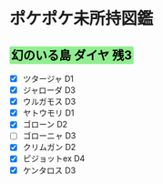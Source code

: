# ポケポケ未所持図鑑
<!--
Highlight code
<span style="background:BGcolor;color:TXcolor;border-radius:3px;padding:3px;">
</span>
--->
## <span style="background:lightgreen;color:black;border-radius:3px;padding:3px;">幻のいる島 ダイヤ 残3</span>

- [x] ツタージャ D1
- [x] ジャローダ D3
- [x] ウルガモス D3
- [x] ヤトウモリ D1
- [x] ゴローン D2
- [ ] ゴローニャ D3
- [x] クリムガン D2
- [x] ピジョットex D4
- [x] ケンタロス D3